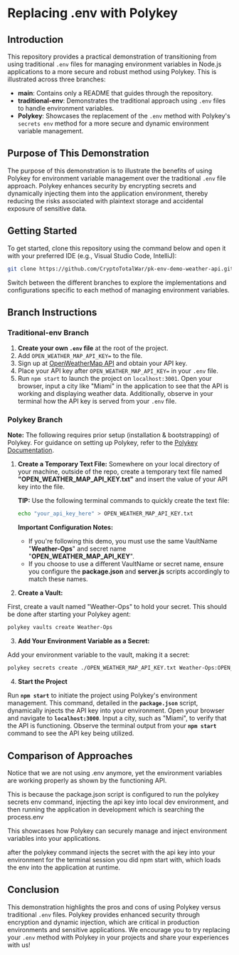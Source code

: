 # Replacing .env with Polykey

## Introduction

This repository provides a practical demonstration of transitioning from using traditional `.env` files for managing environment variables in Node.js applications to a more secure and robust method using Polykey. This is illustrated across three branches:

- **main**: Contains only a README that guides through the repository.
- **traditional-env**: Demonstrates the traditional approach using `.env` files to handle environment variables.
- **Polykey**: Showcases the replacement of the `.env` method with Polykey's `secrets env` method for a more secure and dynamic environment variable management.

## Purpose of This Demonstration

The purpose of this demonstration is to illustrate the benefits of using Polykey for environment variable management over the traditional `.env` file approach. Polykey enhances security by encrypting secrets and dynamically injecting them into the application environment, thereby reducing the risks associated with plaintext storage and accidental exposure of sensitive data.

## Getting Started

To get started, clone this repository using the command below and open it with your preferred IDE (e.g., Visual Studio Code, IntelliJ):

```bash
git clone https://github.com/CryptoTotalWar/pk-env-demo-weather-api.git
```

Switch between the different branches to explore the implementations and configurations specific to each method of managing environment variables.

## Branch Instructions

### Traditional-env Branch

1. **Create your own `.env` file** at the root of the project.
2. Add `OPEN_WEATHER_MAP_API_KEY=` to the file.
3. Sign up at [OpenWeatherMap API](https://openweathermap.org/api) and obtain your API key.
4. Place your API key after `OPEN_WEATHER_MAP_API_KEY=` in your `.env` file.
5. Run `npm start` to launch the project on `localhost:3001`. Open your browser, input a city like "Miami" in the application to see that the API is working and displaying weather data. Additionally, observe in your terminal how the API key is served from your `.env` file.

### Polykey Branch

**Note:** The following requires prior setup (installation & bootstrapping) of Polykey. For guidance on setting up Polykey, refer to the [Polykey Documentation](https://polykey.com/docs/tutorials/polykey-cli/).

1. **Create a Temporary Text File:**
   Somewhere on your local directory of your machine, outside of the repo, create a temporary text file named **"OPEN_WEATHER_MAP_API_KEY.txt"** and insert the value of your API key into the file.

   **TIP:** Use the following terminal commands to quickly create the text file:

   ```bash
   echo "your_api_key_here" > OPEN_WEATHER_MAP_API_KEY.txt
   ```

   **Important Configuration Notes:**

   - If you're following this demo, you must use the same VaultName "**Weather-Ops**" and secret name "**OPEN_WEATHER_MAP_API_KEY**".
   - If you choose to use a different VaultName or secret name, ensure you configure the **package.json** and **server.js** scripts accordingly to match these names.

2. **Create a Vault:**

First, create a vault named "Weather-Ops" to hold your secret. This should be done after starting your Polykey agent:

```bash
polykey vaults create Weather-Ops
```

3. **Add Your Environment Variable as a Secret:**

Add your environment variable to the vault, making it a secret:

```bash
polykey secrets create ./OPEN_WEATHER_MAP_API_KEY.txt Weather-Ops:OPEN_WEATHER_MAP_API_KEY
```

4. **Start the Project**

Run **`npm start`** to initiate the project using Polykey's environment management. This command, detailed in the **`package.json`** script, dynamically injects the API key into your environment. Open your browser and navigate to **`localhost:3000`**. Input a city, such as "Miami", to verify that the API is functioning. Observe the terminal output from your **`npm start`** command to see the API key being utilized.

## Comparison of Approaches

Notice that we are not using .env anymore, yet the environment variables are working properly as shown by the functioning API.

This is because the package.json script is configured to run the polykey secrets env command, injecting the api key into local dev environment, and then running the application in development which is searching the process.env

This showcases how Polykey can securely manage and inject environment variables into your applications.

after the polykey command injects the secret with the api key into your environment for the terminal session you did npm start with, which loads the env into the application at runtime.

## Conclusion

This demonstration highlights the pros and cons of using Polykey versus traditional `.env` files. Polykey provides enhanced security through encryption and dynamic injection, which are critical in production environments and sensitive applications. We encourage you to try replacing your `.env` method with Polykey in your projects and share your experiences with us!
